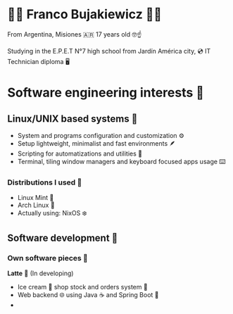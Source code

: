 # 👨‍💻 Franco Bujakiewicz 🧑‍💻 

From Argentina, Misiones 🇦🇷 17 years old 🤓☝️

Studying in the E.P.E.T N°7 high school from Jardín América city, 💿 IT Technician diploma 🖥️

# Software engineering interests 🧠

## Linux/UNIX based systems 🐧

- System and programs configuration and customization ⚙️
- Setup lightweight, minimalist and fast environments 🪶
- Scripting for automatizations and utilities 📜
- Terminal, tiling window managers and keyboard focused apps usage ⌨️ 

### Distributions I used 💽
 - Linux Mint 🌿
 - Arch Linux 🥶
 - Actually using: NixOS ❄️

## Software development 🧬

### Own software pieces 💎

**Latte** 🍦 (In developing)
- Ice cream 🍨 shop stock and orders system 🍧
- Web backend 🌐 using Java ☕ and Spring Boot 🍃
- 


